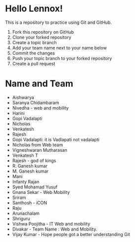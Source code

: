# Hello Lennox!

This is a repository to practice using Git and GitHub.

  1. Fork this repository on GitHub
  2. Clone your forked repository
  3. Create a topic branch
  4. Add your team name next to your name below
  5. Commit the changes
  6. Push your topic branch to your forked repository
  7. Create a pull request

# Name and Team

  * Aishwarya
  * Saranya Chidambaram
  * Nivedha - web and mobility
  * Harini
  * Gopi Vadalapti
  * Nicholas
  * Venkatesh
  * Rajesh
  * Gopi Vadalapti: it is Vadlapati not vadalapti
  * Nicholas from Web team
  * Vigneshwaran Mutharasan
  * Venkatesh T
  * Rajesh - god of kings
  * R. Ganesh kumar
  * M. Ganesh kumar  
  * Mani
  * Infanty Rajan
  * Syed Mohamad Yusuf
  * Gnana Sekar - Web Mobility
  * Sriram
  * Santhosh - iCON
  * Raju
  * Arunachalam
  * Shriguru
  * Vishwa Poojitha - IT Web and mobility
  * Divakar - Team Name : Web and Mobility.
  * Vijay Kumar - Hope people got a better understanding Git